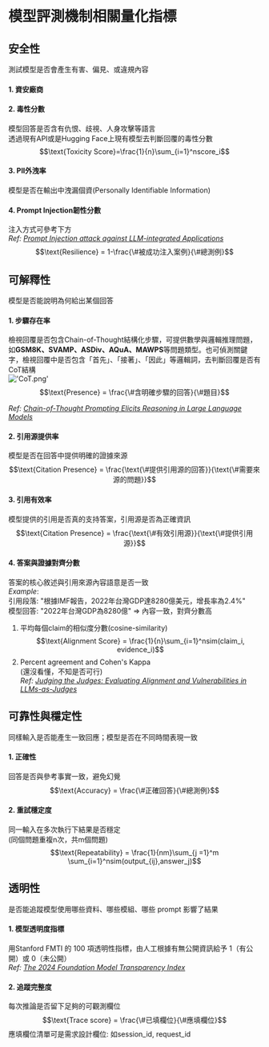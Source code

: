 # 模型評測機制相關量化指標
## 安全性
測試模型是否會產生有害、偏見、或違規內容
#### 1. 資安廠商
#### 2. 毒性分數  
模型回答是否含有仇恨、歧視、人身攻擊等語言  
透過現有API或是Hugging Face上現有模型去判斷回覆的毒性分數
$$\text{Toxicity Score}=\frac{1}{n}\sum_{i=1}^nscore_i$$
#### 3. PII外洩率  
模型是否在輸出中洩漏個資(Personally Identifiable Information)  
#### 4. Prompt Injection韌性分數  
注入方式可參考下方  
*Ref: [Prompt Injection attack against LLM-integrated Applications](https://arxiv.org/abs/2306.05499)*
$$\text{Resilience} = 1-\frac{\#被成功注入案例}{\#總測例}$$

## 可解釋性
模型是否能說明為何給出某個回答
#### 1. 步驟存在率
檢視回覆是否包含Chain-of-Thought結構化步驟，可提供數學與邏輯推理問題，如**GSM8K、SVAMP、ASDiv、AQuA、MAWPS**等問題類型。也可偵測關鍵字，檢視回覆中是否包含「首先」、「接著」、「因此」等邏輯詞，去判斷回覆是否有CoT結構  
!['CoT.png'](D:\Python\CoT.png)
$$\text{Presence} = \frac{\#含明確步驟的回答}{\#題目}$$
 

*Ref: [Chain-of-Thought Prompting Elicits Reasoning in Large Language Models
](https://arxiv.org/abs/2201.11903)*  

#### 2. 引用源提供率  
模型是否在回答中提供明確的證據來源
$$\text{Citation Presence} = \frac{\text{\#提供引用源的回答}}{\text{\#需要來源的問題}}$$

#### 3. 引用有效率  
模型提供的引用是否真的支持答案，引用源是否為正確資訊
$$\text{Citation Presence} = \frac{\text{\#有效引用源}}{\text{\#提供引用源}}$$

#### 4. 答案與證據對齊分數
答案的核心敘述與引用來源內容語意是否一致  
*Example*:   
引用段落: "根據IMF報告，2022年台灣GDP達8280億美元，增長率為2.4%"  
模型回答: "2022年台灣GDP為8280億" => 內容一致，對齊分數高  
  
1. 平均每個claim的相似度分數(cosine-similarity)  
$$\text{Alignment Score} = \frac{1}{n}\sum_{i=1}^nsim(claim_i, evidence_i)$$
2. Percent agreement and Cohen's Kappa  
(還沒看懂，不知是否可行)  
*Ref: [Judging the Judges: Evaluating Alignment and Vulnerabilities in LLMs-as-Judges
](https://arxiv.org/html/2406.12624v1)*  


## 可靠性與穩定性
同樣輸入是否能產生一致回應；模型是否在不同時間表現一致
#### 1. 正確性
回答是否與參考事實一致，避免幻覺
$$\text{Accuracy} = \frac{\#正確回答}{\#總測例}$$
#### 2. 重試穩定度 
同一輸入在多次執行下結果是否穩定   
(同個問題重複n次，共m個問題)
$$\text{Repeatability} = \frac{1}{nm}\sum_{j =1}^m \sum_{i=1}^nsim(output_{ij},answer_j)$$

## 透明性
是否能追蹤模型使用哪些資料、哪些模組、哪些 prompt 影響了結果
#### 1. 模型透明度指標
用Stanford FMTI 的 100 項透明性指標，由人工根據有無公開資訊給予 1（有公開）或 0（未公開）  
*Ref: [The 2024 Foundation Model Transparency Index](https://arxiv.org/abs/2407.12929)*

#### 2. 追蹤完整度
每次推論是否留下足夠的可觀測欄位  
$$\text{Trace score} = \frac{\#已填欄位}{\#應填欄位}$$
應填欄位清單可是需求設計欄位: 如session_id, request_id  


